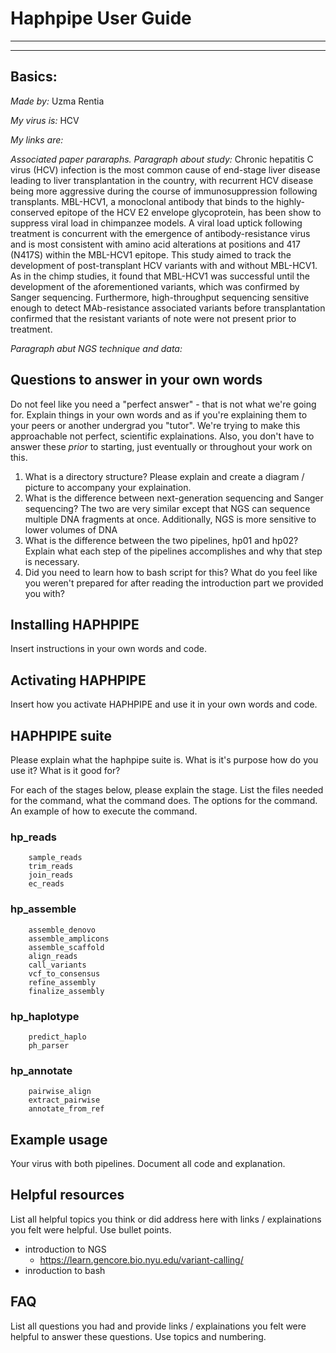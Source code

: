 # Haphpipe User Guide

---
---

## Basics:

*Made by:* Uzma Rentia

*My virus is:* HCV

*My links are:*

*Associated paper pararaphs.*
*Paragraph about study:*
Chronic hepatitis C virus (HCV) infection is the most common cause of end-stage liver disease leading to liver transplantation in the country, with recurrent HCV disease being more aggressive during the course of immunosuppression following transplants. MBL-HCV1, a monoclonal antibody that binds to the highly-conserved epitope of the HCV E2 envelope glycoprotein, has been show to suppress viral load in chimpanzee models. A viral load uptick following treatment is concurrent with the emergence of antibody-resistance virus and is most consistent with amino acid alterations at positions and 417 (N417S) within the MBL-HCV1 epitope. This study aimed to track the development of post-transplant HCV variants with and without MBL-HCV1. As in the chimp studies, it found that MBL-HCV1 was successful until the development of the aforementioned variants, which was confirmed by Sanger sequencing. Furthermore, high-throughput sequencing sensitive enough to detect MAb-resistance associated variants before transplantation confirmed that the resistant variants of note were not present prior to treatment. 

*Paragraph abut NGS technique and data:*

## Questions to answer in your own words
Do not feel like you need a "perfect answer" - that is not what we're going for. Explain things in your own words and as if you're explaining them to your peers or another undergrad you "tutor". We're trying to make this approachable not perfect, scientific explainations. Also, you don't have to answer these *prior* to starting, just eventually or throughout your work on this.

1. What is a directory structure? Please explain and create a diagram / picture to accompany your explaination.
2. What is the difference between next-generation sequencing and Sanger sequencing? The two are very similar except that NGS can sequence multiple DNA fragments at once. Additionally, NGS is more sensitive to lower volumes of DNA
3. What is the difference between the two pipelines, hp01 and hp02? Explain what each step of the pipelines accomplishes and why that step is necessary.
4. Did you need to learn how to bash script for this? What do you feel like you weren't prepared for after reading the introduction part we provided you with?



## Installing HAPHPIPE

Insert instructions in your own words and code.

## Activating HAPHPIPE

Insert how you activate HAPHPIPE and use it in your own words and code.


## HAPHPIPE suite
Please explain what the haphpipe suite is. What is it's purpose how do you use it? What is it good for?

For each of the stages below, please explain the stage. List the files needed for the command, what the command does. The options for the command. An example of how to execute the command.

### hp_reads
        sample_reads
        trim_reads
        join_reads
        ec_reads
### hp_assemble
        assemble_denovo
        assemble_amplicons
        assemble_scaffold
        align_reads
        call_variants
        vcf_to_consensus
        refine_assembly
        finalize_assembly
### hp_haplotype
        predict_haplo
        ph_parser
### hp_annotate
        pairwise_align
        extract_pairwise
        annotate_from_ref
        
## Example usage
Your virus with both pipelines. Document all code and explanation.  

## Helpful resources
List all helpful topics you think or did address here with links / explainations you felt were helpful. Use bullet points.

- introduction to NGS
	- https://learn.gencore.bio.nyu.edu/variant-calling/
- inroduction to bash
	
## FAQ
List all questions you had and provide links / explainations you felt were helpful to answer these questions. Use topics and numbering.
